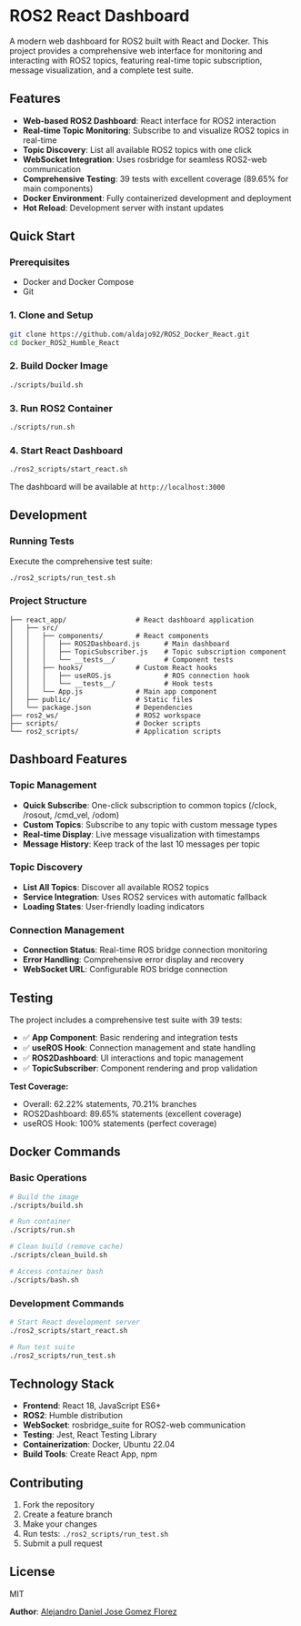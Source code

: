 # ROS2 React Dashboard

A modern web dashboard for ROS2 built with React and Docker. This project provides a comprehensive web interface for monitoring and interacting with ROS2 topics, featuring real-time topic subscription, message visualization, and a complete test suite.

## Features

- **Web-based ROS2 Dashboard**: React interface for ROS2 interaction
- **Real-time Topic Monitoring**: Subscribe to and visualize ROS2 topics in real-time
- **Topic Discovery**: List all available ROS2 topics with one click
- **WebSocket Integration**: Uses rosbridge for seamless ROS2-web communication
- **Comprehensive Testing**: 39 tests with excellent coverage (89.65% for main components)
- **Docker Environment**: Fully containerized development and deployment
- **Hot Reload**: Development server with instant updates

## Quick Start

### Prerequisites
- Docker and Docker Compose
- Git

### 1. Clone and Setup
```bash
git clone https://github.com/aldajo92/ROS2_Docker_React.git
cd Docker_ROS2_Humble_React
```

### 2. Build Docker Image
```bash
./scripts/build.sh
```

### 3. Run ROS2 Container
```bash
./scripts/run.sh
```

### 4. Start React Dashboard
```bash
./ros2_scripts/start_react.sh
```

The dashboard will be available at `http://localhost:3000`

## Development

### Running Tests
Execute the comprehensive test suite:
```bash
./ros2_scripts/run_test.sh
```

### Project Structure
```
├── react_app/                 # React dashboard application
│   ├── src/
│   │   ├── components/        # React components
│   │   │   ├── ROS2Dashboard.js      # Main dashboard
│   │   │   ├── TopicSubscriber.js    # Topic subscription component
│   │   │   └── __tests__/            # Component tests
│   │   ├── hooks/             # Custom React hooks
│   │   │   ├── useROS.js             # ROS connection hook
│   │   │   └── __tests__/            # Hook tests
│   │   └── App.js             # Main app component
│   ├── public/                # Static files
│   └── package.json           # Dependencies
├── ros2_ws/                   # ROS2 workspace
├── scripts/                   # Docker scripts
└── ros2_scripts/              # Application scripts
```

## Dashboard Features

### Topic Management
- **Quick Subscribe**: One-click subscription to common topics (/clock, /rosout, /cmd_vel, /odom)
- **Custom Topics**: Subscribe to any topic with custom message types
- **Real-time Display**: Live message visualization with timestamps
- **Message History**: Keep track of the last 10 messages per topic

### Topic Discovery
- **List All Topics**: Discover all available ROS2 topics
- **Service Integration**: Uses ROS2 services with automatic fallback
- **Loading States**: User-friendly loading indicators

### Connection Management
- **Connection Status**: Real-time ROS bridge connection monitoring
- **Error Handling**: Comprehensive error display and recovery
- **WebSocket URL**: Configurable ROS bridge connection

## Testing

The project includes a comprehensive test suite with 39 tests:

- ✅ **App Component**: Basic rendering and integration tests
- ✅ **useROS Hook**: Connection management and state handling
- ✅ **ROS2Dashboard**: UI interactions and topic management
- ✅ **TopicSubscriber**: Component rendering and prop validation

**Test Coverage:**
- Overall: 62.22% statements, 70.21% branches
- ROS2Dashboard: 89.65% statements (excellent coverage)
- useROS Hook: 100% statements (perfect coverage)

## Docker Commands

### Basic Operations
```bash
# Build the image
./scripts/build.sh

# Run container
./scripts/run.sh

# Clean build (remove cache)
./scripts/clean_build.sh

# Access container bash
./scripts/bash.sh
```

### Development Commands
```bash
# Start React development server
./ros2_scripts/start_react.sh

# Run test suite
./ros2_scripts/run_test.sh
```

## Technology Stack

- **Frontend**: React 18, JavaScript ES6+
- **ROS2**: Humble distribution
- **WebSocket**: rosbridge_suite for ROS2-web communication
- **Testing**: Jest, React Testing Library
- **Containerization**: Docker, Ubuntu 22.04
- **Build Tools**: Create React App, npm

## Contributing

1. Fork the repository
2. Create a feature branch
3. Make your changes
4. Run tests: `./ros2_scripts/run_test.sh`
5. Submit a pull request

## License

MIT

**Author**: [Alejandro Daniel Jose Gomez Florez](https://www.linkedin.com/in/aldajo92/)
